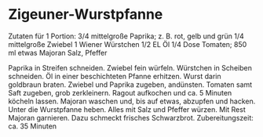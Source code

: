 

Zigeuner-Wurstpfanne
========================================================================
Zutaten für 1 Portion:
3/4 mittelgroße Paprika; z. B. rot, gelb und grün
1/4 mittelgroße Zwiebel
1   Wiener Würstchen
1/2 EL  Öl
1/4 Dose  Tomaten; 850 ml
etwas Majoran
Salz, Pfeffer

Paprika in Streifen schneiden. Zwiebel fein würfeln. Würstchen in Scheiben schneiden. Öl in einer beschichteten Pfanne erhitzen. Wurst darin goldbraun braten. Zwiebel und Paprika zugeben, andünsten. Tomaten samt Saft zugeben, grob zerkleinern. Ragout aufkochen und ca. 5 Minuten köcheln lassen.
Majoran waschen und, bis auf etwas, abzupfen und hacken. Unter die Wurstpfanne heben. Alles mit Salz und Pfeffer würzen. Mit Rest Majoran garnieren. Dazu schmeckt frisches Schwarzbrot.
Zubereitungszeit: ca. 35 Minuten
